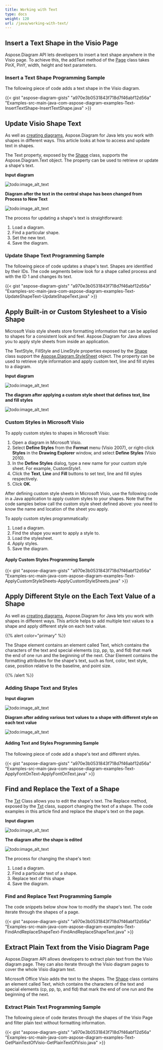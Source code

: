 ```yaml
---
title: Working with Text
type: docs
weight: 120
url: /java/working-with-text/
---
```


## **Insert a Text Shape in the Visio Page**
Aspose.Diagram API lets developers to insert a text shape anywhere in the Visio page. To achieve this, the addText method of the [Page](https://reference.aspose.com/diagram/java/com.aspose.diagram/Page) class takes PinX, PinY, width, height and text parameters.
### **Insert a Text Shape Programming Sample**
The following piece of code adds a text shape in the Visio diagram.

{{< gist "aspose-diagram-gists" "a970e3b0531843f718d7f46abf12d56a" "Examples-src-main-java-com-aspose-diagram-examples-Text-InsertTextShape-InsertTextShape.java" >}}
## **Update Visio Shape Text**
As well as [creating diagrams](/diagram/java/load-or-create-a-visio-drawing/), Aspose.Diagram for Java lets you work with shapes in different ways. This article looks at how to access and update text in shapes.

The Text property, exposed by the [Shape](https://reference.aspose.com/diagram/java/com.aspose.diagram/shape) class, supports the Aspose.Diagram.Text object. The property can be used to retrieve or update a shape's text.

**Input diagram** 

![todo:image_alt_text](http://i.imgur.com/6aEp7h0.png)

**Diagram after the text in the central shape has been changed from Process to New Text** 

![todo:image_alt_text](http://i.imgur.com/o977cxw.png)

The process for updating a shape's text is straightforward:

1. Load a diagram.
1. Find a particular shape.
1. Set the new text.
1. Save the diagram.
### **Update Shape Text Programming Sample**
The following piece of code updates a shape's text. Shapes are identified by their IDs. The code segments below look for a shape called process and with the ID 1 and changes its text.

{{< gist "aspose-diagram-gists" "a970e3b0531843f718d7f46abf12d56a" "Examples-src-main-java-com-aspose-diagram-examples-Text-UpdateShapeText-UpdateShapeText.java" >}}
## **Apply Built-in or Custom Stylesheet to a Visio Shape**
Microsoft Visio style sheets store formatting information that can be applied to shapes for a consistent look and feel. Aspose.Diagram for Java allows you to apply style sheets from inside an application.

The TextStyle, FillStyle and LineStyle properties exposed by the [Shape](https://reference.aspose.com/diagram/java/com.aspose.diagram/shape) class support the [Aspose.Diagram.StyleSheet](http://www.aspose.com/api/java/diagram/com.aspose.diagram/classes/stylesheet) object. The property can be used to retrieve style information and apply custom text, line and fill styles to a diagram.

**Input diagram** 

![todo:image_alt_text](http://i.imgur.com/feV1x2N.png)

**The diagram after applying a custom style sheet that defines text, line and fill styles** 

![todo:image_alt_text](http://i.imgur.com/Xk9W0wN.png)
### **Custom Styles in Microsoft Visio**
To apply custom styles to shapes in Microsoft Visio:

1. Open a diagram in Microsoft Visio.
1. Select **Define Styles** from the **Format** menu (Visio 2007), or right-click **Styles** in the **Drawing Explorer** window, and select **Define Styles** (Visio 2010).
1. In the **Define Styles** dialog, type a new name for your custom style sheet. For example, CustomStyle1.
1. Click the **Text**, **Line** and **Fill** buttons to set text, line and fill styles respectively.
1. Click **OK**.

After defining custom style sheets in Microsoft Visio, use the following code in a Java application to apply custom styles to your shapes. Note that the code samples below call the custom style sheet defined above: you need to know the name and location of the sheet you apply.

To apply custom styles programmatically:

1. Load a diagram.
1. Find the shape you want to apply a style to.
1. Load the stylesheet.
1. Apply styles.
1. Save the diagram.
#### **Apply Custom Styles Programming Sample**
{{< gist "aspose-diagram-gists" "a970e3b0531843f718d7f46abf12d56a" "Examples-src-main-java-com-aspose-diagram-examples-Text-ApplyCustomStyleSheets-ApplyCustomStyleSheets.java" >}}
## **Apply Different Style on the Each Text Value of a Shape**
As well as [creating diagrams](/diagram/java/load-or-create-a-visio-drawing/), Aspose.Diagram for Java lets you work with shapes in different ways. This article helps to add multiple text values to a shape and apply different style on each text value.

{{% alert color="primary" %}} 

The Shape element contains an element called Text, which contains the characters of the text and special elements (cp, pp, tp, and fld) that mark the end of one run and the beginning of the next. Char Element contains the formatting attributes for the shape's text, such as font, color, text style, case, position relative to the baseline, and point size.

{{% /alert %}} 
### **Adding Shape Text and Styles**
**Input diagram** 

![todo:image_alt_text](http://i.imgur.com/ZqgQPQC.png)

**Diagram after adding various text values to a shape with different style on each text value** 

![todo:image_alt_text](http://i.imgur.com/7UWhFbU.png)
#### **Adding Text and Styles Programming Sample**
The following piece of code add a shape's text and different styles.

{{< gist "aspose-diagram-gists" "a970e3b0531843f718d7f46abf12d56a" "Examples-src-main-java-com-aspose-diagram-examples-Text-ApplyFontOnText-ApplyFontOnText.java" >}}
## **Find and Replace the Text of a Shape**
The [Txt](https://reference.aspose.com/diagram/java/com.aspose.diagram/txt) Class allows you to edit the shape's text. The Replace method, exposed by the [Txt](http://www.aspose.com/api/java/diagram/com.aspose.diagram/classes/txt) class, support changing the text of a shape.
The code examples in this article find and replace the shape's text on the page.

**Input diagram** 

![todo:image_alt_text](http://i.imgur.com/lW5xaP0.png)


**The diagram after the shape is edited** 

![todo:image_alt_text](http://i.imgur.com/m33W1Tk.png)

The process for changing the shape's text:

1. Load a diagram.
1. Find a particular text of a shape.
1. Replace text of this shape
1. Save the diagram.
### **Find and Replace Text Programming Sample**
The code snippets below show how to modify the shape's text. The code iterate through the shapes of a page.

{{< gist "aspose-diagram-gists" "a970e3b0531843f718d7f46abf12d56a" "Examples-src-main-java-com-aspose-diagram-examples-Text-FindAndReplaceShapeText-FindAndReplaceShapeText.java" >}}
## **Extract Plain Text from the Visio Diagram Page**
Aspose.Diagram API allows developers to extract plain text from the Visio diagram page. They can also iterate through the Visio diagram pages to cover the whole Visio diagram text.

Microsoft Office Visio adds the text to the shapes. The [Shape](https://reference.aspose.com/diagram/java/com.aspose.diagram/shape) class contains an element called Text, which contains the characters of the text and special elements (cp, pp, tp, and fld) that mark the end of one run and the beginning of the next.
### **Extract Plain Text Programming Sample**
The following piece of code iterates through the shapes of the Visio Page and filter plain text without formatting information.

{{< gist "aspose-diagram-gists" "a970e3b0531843f718d7f46abf12d56a" "Examples-src-main-java-com-aspose-diagram-examples-Text-GetPlainTextOfVisio-GetPlainTextOfVisio.java" >}}

